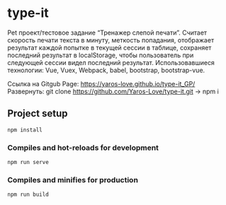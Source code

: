 # type-it
Pet проект/тестовое задание “Тренажер слепой печати”.
Считает скорость печати текста в минуту, меткость попадания, отображает результат каждой попытке в текущей сессии в таблице, сохраняет последний результат в localStorage, чтобы пользователь при следующей сессии видел последний результат. 
Использовавшиеся технологии: Vue, Vuex, Webpack, babel, bootstrap, bootstrap-vue.

Ссылка на Gitgub Page: https://yaros-love.github.io/type-it_GP/
Развернуть: git clone https://github.com/Yaros-Love/type-it.git -> npm i 

## Project setup
```
npm install
```

### Compiles and hot-reloads for development
```
npm run serve
```

### Compiles and minifies for production
```
npm run build
```

